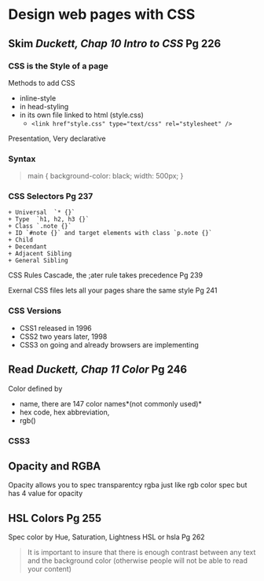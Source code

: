 # Design web pages with CSS

## Skim *Duckett, Chap 10 Intro to CSS* Pg 226

### CSS is the Style of a page
Methods to add CSS
 + inline-style
 + in head-styling
 + in its own file linked to html (style.css)
    + `<link href"style.css" type="text/css" rel="stylesheet" />`

Presentation, Very declarative 
### Syntax 
> main {
>	background-color: black;
>	width: 500px;
>	}

### CSS Selectors Pg 237
    + Universal  `* {}`
    + Type  `h1, h2, h3 {}`
    + Class `.note {}`
    + ID `#note {}` and target elements with class `p.note {}`
    + Child
    + Decendant
    + Adjacent Sibling
    + General Sibling

CSS Rules Cascade, the ;ater rule takes precedence Pg 239

Exernal CSS files lets all your pages share the same style Pg 241

### CSS Versions

 + CSS1 released in 1996
 + CSS2 two years later, 1998
 + CSS3 on going and already browsers are implementing


## Read *Duckett, Chap 11 Color* Pg 246

Color defined by 
  + name, there are 147 color names*(not commonly used)*
  + hex code, hex abbreviation, 
  + rgb() 

### CSS3

## Opacity and RGBA
Opacity allows you to spec transparentcy
rgba just like rgb color spec but has 4 value for opacity
## HSL Colors Pg 255
Spec color by Hue, Saturation, Lightness HSL or hsla
Pg 262
>It is important to insure that there is enough contrast between any text and the background color (otherwise people will not be able to read your content)
